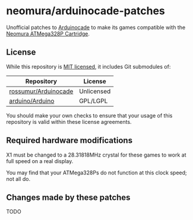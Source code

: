 # neomura/arduinocade-patches

Unofficial patches to [Arduinocade](https://github.com/rossumur/Arduinocade) to make its games compatible with the [Neomura ATMega328P Cartridge](https://github.com/neomura/atmega328p-cartridge).

## License

While this repository is [MIT licensed](./license.md), it includes Git submodules of:

| Repository                                                      | License    |
| --------------------------------------------------------------- | ---------- |
| [rossumur/Arduinocade](https://github.com/rossumur/Arduinocade) | Unlicensed |
| [arduino/Arduino](https://github.com/arduino/Arduino)           | GPL/LGPL   |

You should make your own checks to ensure that your usage of this repository is valid within these license agreements.

## Required hardware modifications

X1 must be changed to a 28.31818MHz crystal for these games to work at full speed on a real display.

You may find that your ATMega328Ps do not function at this clock speed; not all do.

## Changes made by these patches

TODO

